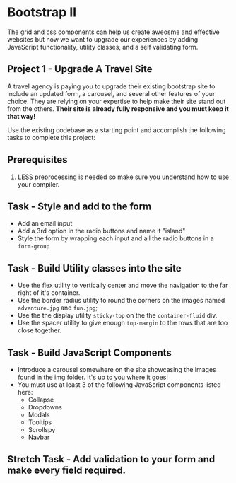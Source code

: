 # Bootstrap II

The grid and css components can help us create aweosme and effective websites but now we want to upgrade our experiences by adding JavaScript functionality, utility classes, and a self validating form.  

## Project 1 - Upgrade A Travel Site
A travel agency is paying you to upgrade their existing bootstrap site to include an updated form, a carousel, and several other features of your choice.  They are relying on your expertise to help make their site stand out from the others.  **Their site is already fully responsive and you must keep it that way!**

Use the existing codebase as a starting point and accomplish the following tasks to complete this project:

## Prerequisites
1. LESS preprocessing is needed so make sure you understand how to use your compiler.

## Task - Style and add to the form
* Add an email input
* Add a 3rd option in the radio buttons and name it "island"
* Style the form by wrapping each input and all the radio buttons in a ```form-group```

## Task - Build Utility classes into the site
* Use the flex utility to vertically center and move the navigation to the far right of it's container.  
* Use the border radius utility to round the corners on the images named ```adventure.jpg``` and ```fun.jpg```;
* Use the the display utility ```sticky-top``` on the the ```container-fluid``` div.
* Use the spacer utility to give enough ```top-margin``` to the rows that are too close together. 

## Task - Build JavaScript Components

* Introduce a carousel somewhere on the site showcasing the images found in the img folder.  It's up to you where it goes!
* You must use at least 3 of the following JavaScript components listed here:
    - Collapse
    - Dropdowns
    - Modals
    - Tooltips
    - Scrollspy
    - Navbar

## Stretch Task - Add validation to your form and make every field required.
